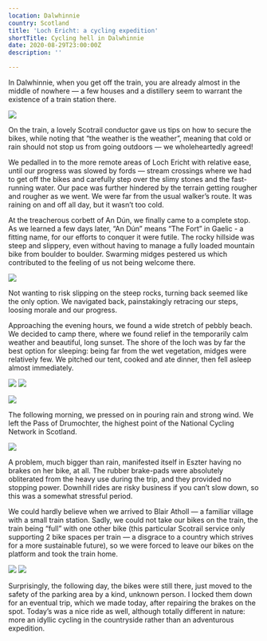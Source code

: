 ```yaml
---
location: Dalwhinnie
country: Scotland
title: 'Loch Ericht: a cycling expedition'
shortTitle: Cycling hell in Dalwhinnie
date: 2020-08-29T23:00:00Z
description: ''

---
```

In Dalwhinnie, when you get off the train, you are already almost in the middle of nowhere — a few houses and a distillery seem to warrant the existence of a train station there.

![](/img/dscf3127.JPG)

On the train, a lovely Scotrail conductor gave us tips on how to secure the bikes, while noting that “the weather is the weather”, meaning that cold or rain should not stop us from going outdoors — we wholeheartedly agreed!

We pedalled in to the more remote areas of Loch Ericht with relative ease, until our progress was slowed by fords — stream crossings where we had to get off the bikes and carefully step over the slimy stones and the fast-running water. Our pace was further hindered by the terrain getting rougher and rougher as we went. We were far from the usual walker’s route. It was raining on and off all day, but it wasn’t too cold.

At the treacherous corbett of An Dún, we finally came to a complete stop. As we learned a few days later, “An Dún” means “The Fort” in Gaelic - a fitting name, for our efforts to conquer it were futile. The rocky hillside was steep and slippery, even without having to manage a fully loaded mountain bike from boulder to boulder. Swarming midges pestered us which contributed to the feeling of us not being welcome there.

![](/img/loch_ericht_map.png)

Not wanting to risk slipping on the steep rocks, turning back seemed like the only option. We navigated back, painstakingly retracing our steps, loosing morale and our progress.

Approaching the evening hours, we found a wide stretch of pebbly beach. We decided to camp there, where we found relief in the temporarily calm weather and beautiful, long sunset. The shore of the loch was by far the best option for sleeping: being far from the wet vegetation, midges were relatively few. We pitched our tent, cooked and ate dinner, then fell asleep almost immediately.

![](/img/dscf3679.jpg)
![](/img/dscf3671.jpg)

![](/img/dscf3641.jpg)

The following morning, we pressed on in pouring rain and strong wind. We left the Pass of Drumochter, the highest point of the National Cycling Network in Scotland.

![](/img/dscf3701.jpg)

A problem, much bigger than rain, manifested itself in Eszter having no brakes on her bike, at all. The rubber brake-pads were absolutely obliterated from the heavy use during the trip, and they provided no stopping power. Downhill rides are risky business if you can’t slow down, so this was a somewhat stressful period.

We could hardly believe when we arrived to Blair Atholl — a familiar village with a small train station. Sadly, we could not take our bikes on the train, the train being “full” with one other bike (this particular Scotrail service only supporting 2 bike spaces per train — a disgrace to a country which strives for a more sustainable future), so we were forced to leave our bikes on the platform and took the train home.

![](/img/dscf3572.jpg)
![](/img/dscf3637.jpg)

Surprisingly, the following day, the bikes were still there, just moved to the safety of the parking area by a kind, unknown person. I locked them down for an eventual trip, which we made today, after repairing the brakes on the spot. Today’s was a nice ride as well, although totally different in nature: more an idyllic cycling in the countryside rather than an adventurous expedition.
